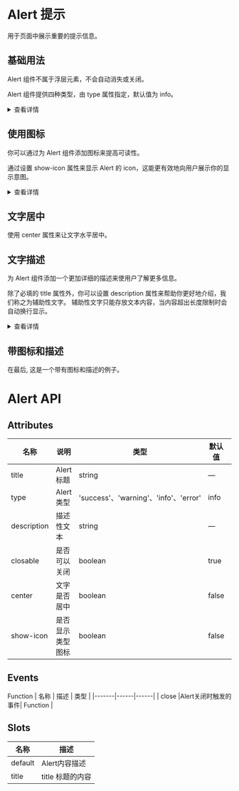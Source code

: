 
# Alert 提示
用于页面中展示重要的提示信息。

## 基础用法
Alert 组件不属于浮层元素，不会自动消失或关闭。

Alert 组件提供四种类型，由 type 属性指定，默认值为 info。
<div class="example">
  <vi-alert type="info" description="info alert"/>
  <vi-alert type="success" description="success alert"/>
  <vi-alert type="error" description="error alert"/>
  <vi-alert type="warning" description="warning alert"/>
</div>

<details>
<summary>查看详情</summary>

``` vue
<template>
  <vi-alert type="info" description="info alert"/>
  <vi-alert type="success" description="success alert"/>
  <vi-alert type="error" description="error alert"/>
  <vi-alert type="warning" description="warning alert"/>
</template>
```
</details>

## 使用图标
你可以通过为 Alert 组件添加图标来提高可读性。

通过设置 show-icon 属性来显示 Alert 的 icon，这能更有效地向用户展示你的显示意图。
<div class="example">
  <vi-alert type="info" description="info alert" :showIcon="true" />
  <vi-alert type="success" description="success alert" :showIcon="true" />
  <vi-alert type="error" description="error alert" :showIcon="true" />
  <vi-alert type="warning" description="warning alert" :showIcon="true" />
</div>

<details>
<summary>查看详情</summary>

``` vue
<template>
  <vi-alert type="info" description="info alert" :showIcon="true" />
  <vi-alert type="success" description="success alert" :showIcon="true" />
  <vi-alert type="error" description="error alert" :showIcon="true" />
  <vi-alert type="warning" description="warning alert" :showIcon="true" />
</template>
```
</details>

## 文字居中
使用 center 属性来让文字水平居中。
<div class="example">
  <vi-alert type="info" center description="info alert" :showIcon="true" />
  <vi-alert type="success" center description="success alert" :showIcon="true" />
  <vi-alert type="error" center description="error alert" :showIcon="true" />
  <vi-alert type="warning" center description="warning alert" :showIcon="true" />
</div>

## 文字描述
为 Alert 组件添加一个更加详细的描述来使用户了解更多信息。

除了必填的 title 属性外，你可以设置 description 属性来帮助你更好地介绍，我们称之为辅助性文字。 辅助性文字只能存放文本内容，当内容超出长度限制时会自动换行显示。

<div class="example">
  <vi-alert type="info" title="Title" description="this is a description"/>
</div>

<details>
<summary>查看详情</summary>

``` vue
<template>
  <vi-alert type="info" title="Title" description="this is a description"/>
</template>
```
</details>

## 带图标和描述
在最后, 这是一个带有图标和描述的例子。
<div class="example">
  <vi-alert type="info" title="Title" description="this is a description" :showIcon="true"/>
  <vi-alert type="success" title="Title" description="this is a description" :showIcon="true"/>
  <vi-alert type="warning" title="Title" description="this is a description" :showIcon="true"/>
  <vi-alert type="error" title="Title" description="this is a description" :showIcon="true"/>
</div>


# Alert API

## Attributes
| 名称 |	说明 |	类型 |	默认值 |	必填 |
| ----- |--------|-------|-------|-------|
| title | Alert 标题 | string  |  —  |  否  |
| type |  Alert 类型 | 'success'、'warning'、'info'、'error' |  info  |  否   |
| description | 描述性文本  | string |  —  | 否 |
| closable |  是否可以关闭  | boolean | true  | 否 |
| center |  文字是否居中   |  boolean  | false  | 否 |
| show-icon | 是否显示类型图标 |  boolean  | false  | 否 |

## Events

Function
| 名称  | 描述  | 类型 |
|-------|------|------|
| close |Alert关闭时触发的事件| Function |

## Slots
| 名称  | 描述  |
|-------|------|
| default  |Alert内容描述 |
| title |  title	标题的内容 |